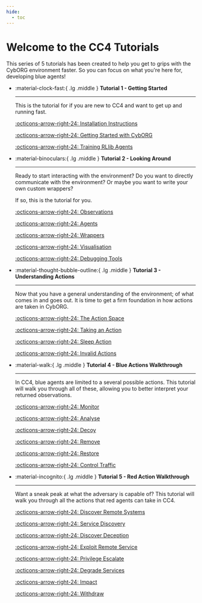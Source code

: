 ```yaml
---
hide:
  - toc
---
```


# Welcome to the CC4 Tutorials

This series of 5 tutorials has been created to help you get to grips with the CybORG environment faster. So you can focus on what you're here for, developing blue agents!


<div class="grid cards" markdown>

-   :material-clock-fast:{ .lg .middle } __Tutorial 1 - Getting Started__

    ---

    This is the tutorial for if you are new to CC4 and want to get up and running fast.

    [:octicons-arrow-right-24: Installation Instructions](/pages/tutorials/01_Getting_Started/1_Introduction/)

    [:octicons-arrow-right-24: Getting Started with CybORG](/pages/tutorials/01_Getting_Started/2_Getting_Started/)

    [:octicons-arrow-right-24: Training RLlib Agents](/pages/tutorials/01_Getting_Started/3_Training_Agents/)

-   :material-binoculars:{ .lg .middle } __Tutorial 2 - Looking Around__

    ---

    Ready to start interacting with the environment? Do you want to directly communicate with the environment? Or maybe you want to write your own custom wrappers?

    If so, this is the tutorial for you.

    [:octicons-arrow-right-24: Observations](/pages/tutorials/02_Looking_Around/1_Observations/)

    [:octicons-arrow-right-24: Agents](/pages/tutorials/02_Looking_Around/2_Agents/)

    [:octicons-arrow-right-24: Wrappers](/pages/tutorials/02_Looking_Around/3_Wrappers/)

    [:octicons-arrow-right-24: Visualisation](/pages/tutorials/02_Looking_Around/4_Visualisation/)

    [:octicons-arrow-right-24: Debugging Tools](/pages/tutorials/02_Looking_Around/5_Debugging_Tools/)

-   :material-thought-bubble-outline:{ .lg .middle } __Tutorial 3 - Understanding Actions__

    ---

    Now that you have a general understanding of the environment; of what comes in and goes out. It is time to get a firm foundation in how actions are taken in CybORG.

    [:octicons-arrow-right-24: The Action Space](/pages/tutorials/03_Actions/A_Understanding_Actions/1_Action_Space/)

    [:octicons-arrow-right-24: Taking an Action](/pages/tutorials/03_Actions/A_Understanding_Actions/2_Taking_an_Action/)

    [:octicons-arrow-right-24: Sleep Action](/pages/tutorials/03_Actions/A_Understanding_Actions/3_Sleep/)

    [:octicons-arrow-right-24: Invalid Actions](/pages/tutorials/03_Actions/A_Understanding_Actions/4_Invalid_Actions/)

-   :material-walk:{ .lg .middle } __Tutorial 4 - Blue Actions Walkthrough__

    ---

    In CC4, blue agents are limited to a several possible actions. This tutorial will walk you through all of these, allowing you to better interpret your returned observations.

    [:octicons-arrow-right-24: Monitor](/pages/tutorials/03_Actions/B_Blue_Actions/1_Monitor/)

    [:octicons-arrow-right-24: Analyse](/pages/tutorials/03_Actions/B_Blue_Actions/2_Analyse/)

    [:octicons-arrow-right-24: Decoy](/pages/tutorials/03_Actions/B_Blue_Actions/3_Decoy/)

    [:octicons-arrow-right-24: Remove](/pages/tutorials/03_Actions/B_Blue_Actions/4_Remove/)

    [:octicons-arrow-right-24: Restore](/pages/tutorials/03_Actions/B_Blue_Actions/5_Restore/)

    [:octicons-arrow-right-24: Control Traffic](/pages/tutorials/03_Actions/B_Blue_Actions/6_Control_Traffic/)

-   :material-incognito:{ .lg .middle } __Tutorial 5 - Red Action Walkthrough__

    ---

    Want a sneak peak at what the adversary is capable of? This tutorial will walk you through all the actions that red agents can take in CC4.

    [:octicons-arrow-right-24: Discover Remote Systems](/pages/tutorials/03_Actions/C_Red_Actions/1_Discover_Remote_Systems/)

    [:octicons-arrow-right-24: Service Discovery](/pages/tutorials/03_Actions/C_Red_Actions/2_Service_Discovery/)

    [:octicons-arrow-right-24: Discover Deception](/pages/tutorials/03_Actions/C_Red_Actions/3_Discover_Deception/)

    [:octicons-arrow-right-24: Exploit Remote Service](/pages/tutorials/03_Actions/C_Red_Actions/4_Exploit_Remote_Service/)

    [:octicons-arrow-right-24: Privilege Escalate](/pages/tutorials/03_Actions/C_Red_Actions/5_Privilege_Escalate/)

    [:octicons-arrow-right-24: Degrade Services](/pages/tutorials/03_Actions/C_Red_Actions/6_Degrade_Services/)

    [:octicons-arrow-right-24: Impact](/pages/tutorials/03_Actions/C_Red_Actions/7_Impact/)

    [:octicons-arrow-right-24: Withdraw](/pages/tutorials/03_Actions/C_Red_Actions/8_Withdraw/)

</div>
